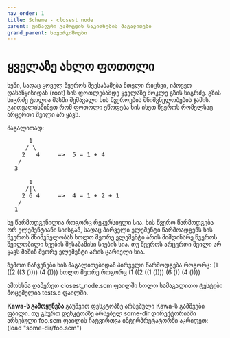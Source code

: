 ```yaml
---
nav_order: 1
title: Scheme - closest node
parent: ფინალური გამოცდის საკითხების მაგალითები
grand_parent: სავარჯიშოები
---
```


# ყველაზე ახლო ფოთოლი

ხეში, სადაც ყოველ წვეროს შეესაბამება მთელი რიცხვი, იპოვეთ დასაწყისიდან (root) ხის ფოთლებამდე ყველაზე მოკლე გზის სიგრძე. გზის სიგრძე ტოლია მასში შემავალი ხის წვეროების მნიშვნელობების ჯამის. გაითვალისწინეთ რომ ფოთოლი ეწოდება ხის ისეთ წვეროს რომელსაც არცერთი შვილი არ ყავს.

მაგალითად:

<pre>
      1
     / \
    2   4     =>  5 = 1 + 4
   /
  3

      1
     /|\
    2 6 4     =>  4 = 1 + 2 + 1
   /
  1
</pre>

ხე წარმოდგენილია როგორც რეკურსიული სია. ხის წვერო წარმოდგება ორ ელემენტიანი სიისგან, სადაც პირველი ელემენტი წარმოადგენს ხის წვეროს მნიშვნელობას ხოლო მეორე ელემენტი არის მიმდინარე წვეროს შვილობილი ხეების შესაბამისი სიების სია. თუ წვეროს არცერთი შვილი არ ყავს მაშინ მეორე ელემენტი არის ცარიელი სია.

ზემოთ ნაჩვენები ხის მაგალითებიდან პირველი წარმოდგება როგორც: (1 ((2 ((3 ()))) (4 ()))) ხოლო მეორე როგორც (1 ((2 ((1 ()))) (6 ()) (4 ())))

ამოხსნა დაწერეთ closest_node.scm ფაილში ხოლო სამაგალითო ტესტები მოცემულია tests.c ფაილში.

**Kawa-ს გამოყენება**
გაუშვით დესკტოპზე არსებული Kawa-ს გამშვები ფაილი.
თუ გსურთ დესკტოპზე არსებულ some-dir დირექტორიაში არსებული foo.scm ფაილის ჩატვირთვა ინტერპრეტატორში აკრიფეთ: (load "some-dir/foo.scm")
